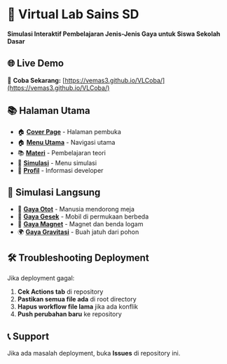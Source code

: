 # 🔬 Virtual Lab Sains SD

**Simulasi Interaktif Pembelajaran Jenis-Jenis Gaya untuk Siswa Sekolah Dasar**

## 🌐 Live Demo

🚀 **Coba Sekarang:** [https://vemas3.github.io/VLCoba/](https://vemas3.github.io/VLCoba/)

## 📚 Halaman Utama

- 🏠 **[Cover Page](https://vemas3.github.io/VLCoba/cover.html)** - Halaman pembuka
- 🏠 **[Menu Utama](https://vemas3.github.io/VLCoba/index.html)** - Navigasi utama
- 📚 **[Materi](https://vemas3.github.io/VLCoba/materi.html)** - Pembelajaran teori
- 🔬 **[Simulasi](https://vemas3.github.io/VLCoba/simulasi.html)** - Menu simulasi
- 👤 **[Profil](https://vemas3.github.io/VLCoba/profil.html)** - Informasi developer

## 🧪 Simulasi Langsung

- 💪 **[Gaya Otot](https://vemas3.github.io/VLCoba/simulasi-otot.html)** - Manusia mendorong meja
- 🔄 **[Gaya Gesek](https://vemas3.github.io/VLCoba/simulasi-gesek.html)** - Mobil di permukaan berbeda  
- 🧲 **[Gaya Magnet](https://vemas3.github.io/VLCoba/simulasi-magnet.html)** - Magnet dan benda logam
- 🌍 **[Gaya Gravitasi](https://vemas3.github.io/VLCoba/simulasi-gravitasi.html)** - Buah jatuh dari pohon

## 🛠️ Troubleshooting Deployment

Jika deployment gagal:

1. **Cek Actions tab** di repository
2. **Pastikan semua file ada** di root directory
3. **Hapus workflow file lama** jika ada konflik
4. **Push perubahan baru** ke repository

## 📞 Support

Jika ada masalah deployment, buka **Issues** di repository ini.
